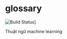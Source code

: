 # glossary 
![Build Status](https://travis-ci.org/UnderML/glossary.svg?branch=master)]

Thuật ngữ machine learning
